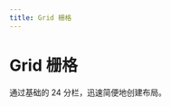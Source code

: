 ```yaml
---
title: Grid 栅格
---
```


# Grid 栅格
通过基础的 24 分栏，迅速简便地创建布局。
<ClientOnly>
    <grid-demos></grid-demos>
</ClientOnly>